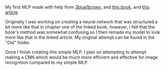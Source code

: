 My first MLP made with help from [3blue1brown](https://www.youtube.com/playlist?list=PLZHQObOWTQDNU6R1_67000Dx_ZCJB-3pi), and [this book](http://neuralnetworksanddeeplearning.com/index.html), and [this article](https://towardsdatascience.com/math-neural-network-from-scratch-in-python-d6da9f29ce65)

Originally I was working on creating a neural network that was structured a bit more like that in chapter one of the linked book, however, I felt that the book's method was somewhat confusing so I then remade my model to look more like that in the linked article. My original attempt can be found in the "Old" folder. 

Once I finish creating this simple MLP, I plan on attempting to attempt making a CNN which would be much more efficient and effective for image recognition compared to my simple MLP.

